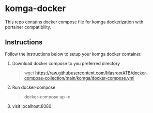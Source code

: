 # komga-docker

This repo contains docker compose file for komga dockerization with portainer compatibility.


## Instructions 

Follow the instructions below to setup your komga docker container.

 1. Download docker compose to you preferred directory
	 > wget https://raw.githubusercontent.com/MasroorATB/docker-compose-collection/main/komga/docker-compose.yml

 2. Run docker-compose
	 > docker-compose up -d

 4. visit localhost:8080
